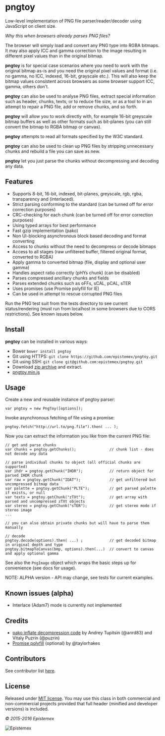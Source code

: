 ﻿pngtoy
======

Low-level implementation of PNG file parser/reader/decoder using JavaScript
on client size.

*Why this when browsers already parses PNG files?*

The browser will simply load and convert any PNG type into RGBA bitmaps.
It may also apply ICC and gamma correction to the image resulting in
different pixel values than in the original bitmap.

**pngtoy** is for special case scenarios where you need to work with the
original bitmap as-is and you need the original pixel values and format
(i.e. no gamma, no ICC, indexed, 16-bit, grayscale etc.). This will also 
keep the bitmap values consistent across browsers as some browser support 
ICC, gamma, others don't.

**pngtoy** can also be used to analyse PNG files, extract special information
such as header, chunks, texts, or to reduce file size, or as a tool to in
an attempt to repair a PNG file, add or remove chunks, and so forth.

**pngtoy** will allow you to work directly with, for example 16-bit greyscale
bitmap buffers as well as other formats such as bit-planes (you can still
convert the bitmap to RGBA bitmap or canvas).

**pngtoy** attempts to read all formats specified by the W3C standard.

**pngtoy** can also be used to clean up PNG files by stripping unnecessary
chunks and rebuild a file you can save as new.

**pngtoy** let you just parse the chunks without decompressing and decoding
any data.


Features
--------

- Supports 8-bit, 16-bit, indexed, bit-planes, greyscale, rgb, rgba, transparency and (interlaced).
- Strict parsing conforming to the standard (can be turned off for error correction purposes)
- CRC-checking for each chunk (can be turned off for error correction purposes)
- Using typed arrays for best performance
- Fast gzip implementation (pako)
- Non UI-blocking asynchronous block based decoding and format converting
- Access to chunks without the need to decompress or decode bitmaps
- Access to all stages (raw unfiltered buffer, filtered original format, converted to RGBA)
- Apply gamma to converted bitmap (file, display and optional user gamma)
- Handles aspect ratio correctly (pHYs chunk) (can be disabled)
- Parses compressed ancillary chunks and fields
- Parses extended chunks such as oFFs, sCAL, pCAL, sTER
- Uses promises (use Promise polyfill for IE)
- Can be used in attempt to rescue corrupted PNG files

Run the PNG test suit from the tests directory to see current status/rendering (must run
from localhost in some browsers due to CORS restrictions). See known issues below.


Install
-------

**pngtoy** can be installed in various ways:

- Bower `bower install pngtoy`
- Git using HTTPS: `git clone https://github.com/epistemex/pngtoy.git`
- Git using SSH: `git clone git@github.com:epistemex/pngtoy.git`
- Download [zip archive](https://github.com/epistemex/pngtoy/archive/master.zip) and extract.
- [pngtoy.min.js](https://raw.githubusercontent.com/epistemex/pngtoy/master/pngtoy.min.js)


Usage
-----

Create a new and reusable instance of pngtoy parser:

    var pngtoy = new PngToy([options]);

Invoke asynchronous fetching of file using a promise:

    pngtoy.fetch("http://url.to/png.file").then( ... );

Now you can extract the information you like from the current PNG file:

    // get and parse chunks
    var chunks = pngtoy.getChunks();        	   // chunk list - does not decode any data

    // parse individual chunks to object (all official chunks are supported)
    var ihdr = pngtoy.getChunk("IHDR");        	   // return object for parsed IHDR chunk
    var raw = pngtoy.getChunk("IDAT");         	   // get unfiltered but uncompressed bitmap data
    var palette = pngtoy.getChunk("PLTE");         // get parsed palette if exists, or null
    var texts = pngtoy.getChunk("zTXt");           // get array with parsed and uncompressed zTXt objects
    var stereo = pngtoy.getChunk("sTER");          // get stereo mode if stereo image
    ...

    // you can also obtain private chunks but will have to parse them manually

    // decode
    pngtoy.decode(options).then( ...) ;            // get decoded bitmap in original depth and type
    pngtoy.bitmapToCanvas(bmp, options).then(...)  // convert to canvas and apply optional gamma

See also the `PngImage` object which wraps the basic steps up for convenience (see docs for usage).

NOTE: ALPHA version - API may change, see tests for current examples.


Known issues (alpha)
--------------------

- Interlace (Adam7) mode is currently not implemented


Credits
-------

- [pako inflate decompression code](https://github.com/nodeca/pako) by Andrey Tupitsin (@anrd83) and Vitaly Puzrin (@puzrin)
- [Promise polyfill](https://github.com/taylorhakes/promise-polyfill) (optional) by @taylorhakes


Contributors
------------

See contributor list [here](https://github.com/epistemex/pngtoy/graphs/contributors).


License
-------

Released under [MIT license](http://choosealicense.com/licenses/mit/). You may use this class in both commercial and non-commercial projects provided that full header (minified and developer versions) is included.


*&copy; 2015-2016 Epistemex*

![Epistemex](http://i.imgur.com/wZSsyt8.png)
